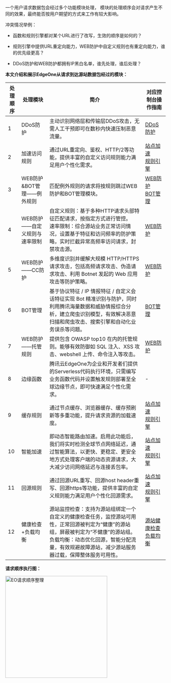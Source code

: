 一个用户请求数据包会经过多个功能模块处理， 模块的处理顺序会对请求产生不同的效果，最终能否按用户期望的方式来工作有较大影响。

冲突情况举例：

- 函数和规则引擎都对某个URL进行了改写，生效的顺序是如何的？

- 规则引擎中提供URL重定向能力，WEB防护中自定义规则也有重定向能力，谁的优先级更高？
 
- DDoS防护和WEB防护都拥有IP黑白名单，谁先处理，谁后处理？

**本文介绍和展示EdgeOne从请求到达源站数据包经过的模块：**

|处理顺序| 处理模块| 简介| 对应控制台操作指南|
|----|----|----|----|
|1| DDoS防护| 主动识别网络层和传输层DDoS攻击，无需人工干预即可在数秒内快速压制恶意流量。| [DDoS防护](https://cloud.tencent.com/document/product/1552/78981)|
|2| 加速访问规则| 通过URL重定向、鉴权、HTTP/2等功能，提供丰富的自定义访问规则能力满足用户个性化需求。| [站点加速](https://cloud.tencent.com/document/product/1552/70863)<br>[规则引擎](https://cloud.tencent.com/document/product/1552/71382)|
|3| WEB防护&BOT管理——例外规则| 匹配例外规则的请求将按规则跳过WEB防护和BOT管理模块。| [WEB防护](https://cloud.tencent.com/document/product/1552/72361)<br>[BOT管理](https://cloud.tencent.com/document/product/1552/78987)|
|4| WEB防护——自定义规则与速率限制| 自定义规则：基于多种HTTP请求头部特征匹配请求，按指定方式进行管控。<br>速率限制：综合源站业务正常访问情况，设置基于特征和访问频率的防护策略，实时拦截异常高频率访问请求，封禁攻击源。| [WEB防护](https://cloud.tencent.com/document/product/1552/72361)|
|5| WEB防护——CC防护| 多维度识别并缓解大规模 HTTP/HTTPS 请求攻击，包括高频请求攻击、伪造请求攻击、利用 Botnet 发起的 Web 应用攻击等防护策略。| [WEB防护](https://cloud.tencent.com/document/product/1552/72361)|
|6| BOT管理| 基于协议特征 / IP 情报特征 / 自定义会话特征实现 Bot 精准识别与防护，同时利用腾讯海量数据和威胁情报综合分析，建立爬虫识别模型，有效解决恶意扫描和爬虫攻击、搜索引擎和自动化业务误杀等问题。| [BOT管理](https://cloud.tencent.com/document/product/1552/78987)|
|7| WEB防护——托管规则| 提供包含 OWASP top10 在内的托管规则。能够有效防御如 SQL 注入、XSS 攻击、webshell 上传、命令注入等攻击。| [WEB防护](https://cloud.tencent.com/document/product/1552/72361)|
|8| 边缘函数| 腾讯云EdgeOne为企业和开发者们提供的Serverless代码执行环境，只需编写业务函数代码并设置触发规则部署至全球边缘节点，即可快速满足个性化需求。| -|
|9| 缓存规则| 通过节点缓存、浏览器缓存、缓存预刷新等多重功能，提升请求资源的加载速度。| [站点加速](https://cloud.tencent.com/document/product/1552/70863)<br>[规则引擎](https://cloud.tencent.com/document/product/1552/71382)|
|10| 智能加速| 即动态智能路由加速。启用此功能后，我们将实时检测全球节点网络延迟，通过智能算法，以更快、更稳定、更安全地方式处理客户端的动态资源请求，大大减少访问网络延迟与连接丢包率。| [站点加速](https://cloud.tencent.com/document/product/1552/70863)<br>[规则引擎](https://cloud.tencent.com/document/product/1552/71382)|
|11| 回源规则| 通过回源URL重写、回源host header重写、回源https等功能，提供丰富的自定义规则能力满足用户个性化回源需求。| [站点加速](https://cloud.tencent.com/document/product/1552/70863)<br>[规则引擎](https://cloud.tencent.com/document/product/1552/71382)|
|12| 健康检查+负载均衡|源站监控检查：支持为源站组绑定一个自定义的健康检查任务，监控源站可用性，正常回源被判定为“健康”的源站组，屏蔽被判定为“不健康”的源站组。<BR>负载均衡：动态优化回源，智能分配流量，有效规避故障源站，减少源站服务器过载，保障整体服务可用性。| [源站健康检查](https://cloud.tencent.com/document/product/1552/76087)<br>[负载均衡](https://cloud.tencent.com/document/product/1552/70905)|


**请求顺序执行图：**

<img width="320" alt="EO请求顺序整理" src="https://user-images.githubusercontent.com/116173601/210319672-06f0068a-7230-4ea2-b092-532c238b279e.png">
